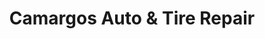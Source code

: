 ---
title: "Camargos Auto & Tire Repair"
url: /berwyn/camargos-auto-and-tire-repair/
shop: car repair
---